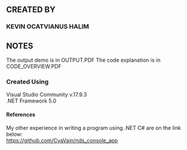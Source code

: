 ## CREATED BY
### KEVIN OCATVIANUS HALIM

## NOTES
The output demo is in OUTPUT.PDF
The code explanation is in CODE_OVERVIEW.PDF


### Created Using

Visual Studio Community v.17.9.3
<br>
.NET Framework 5.0

#### References
My other experience in writing a program using .NET C# are on the link below:
<br>
https://github.com/CyaVain/nds_console_app
